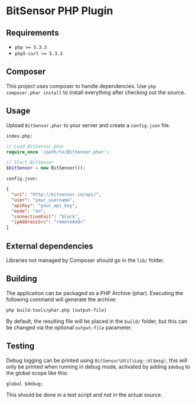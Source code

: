# BitSensor PHP Plugin
## Requirements
* ``php >= 5.3.3``
* ``php5-curl >= 5.3.3``

## Composer
This project uses composer to handle dependencies. Use ``php composer.phar install`` to install everything after checking out the source.

## Usage
Upload ``BitSensor.phar`` to your server and create a ``config.json`` file.

``index.php:``
```php
// Load BitSensor phar
require_once '/path/to/BitSensor.phar';

// Start BitSensor 
$bitSensor = new BitSensor());
```

``config.json:``
```json
{
  "uri": "http://bitsensor.io/api/",
  "user": "your_username",
  "apiKey": "your_api_key",
  "mode": "on",
  "connectionFail": "block",
  "ipAddressSrc": "remoteAddr"
}
```

## External dependencies
Libraries not managed by Composer should go in the ``lib/`` folder.

## Building
The application can be packaged as a PHP Archive (phar). Executing the following command will generate the archive:

``php build-tools/phar.php [output-file]``

By default, the resulting file will be placed in the ``build/`` folder, but this can be changed via the optional ``output-file`` parameter.

## Testing
Debug logging can be printed using ``BitSensor\Util\Log::d($msg)``,
this will only be printed when running in debug mode, activated by adding ``$debug`` to  the global scope like this:

``global $debug;``

This should be done in a test script and not in the actual source.